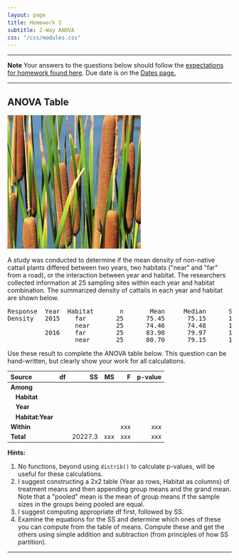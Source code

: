 ```yaml
---
layout: page
title: Homework 2
subtitle: 2-Way ANOVA
css: "/css/modules.css"
---
```


----

<div class="alert alert-warning">
  <strong>Note</strong> Your answers to the questions below should follow the <a href="../../resources/hwformat" target="_blank">expectations for homework found here</a>. Due date is on the <a href="../../resources/Dates-Current" target="_blank">Dates page.</a>
</div>

----

## ANOVA Table
<img src="../zimgs/cattails.jpg" alt="Cattails" class="img-right">

A study was conducted to determine if the mean density of non-native cattail plants differed between two years, two habitats ("near" and "far" from a road), or the interaction between year and habitat. The researchers collected information at 25 sampling sites within each year and habitat combination. The summarized density of cattails in each year and habitat are shown below.

<pre>
Response  Year  Habitat       n       Mean     Median      StDev
Density   2015    far        25      75.45      75.15      14.76
                  near       25      74.46      74.48      13.25
          2016    far        25      83.98      79.97      13.59
                  near       25      80.70      79.15      14.20
</pre>

Use these result to complete the ANOVA table below. This question can be hand-written, but clearly show your work for all calculations.

Source     | df | SS | MS | F  | p-value
:----------|--------:|--------:|--------:|--------:|--------:
**Among**  |    |    |    |    |
&nbsp;&nbsp; **Habitat**  |    |    |    |    |
&nbsp;&nbsp; **Year**  |    |    |    |    |
&nbsp;&nbsp; **Habitat:Year**  |    |    |    |    |
**Within** |    |    |    | xxx | xxx
**Total**  |    | 20227.3 | xxx | xxx | xxx


**Hints:**

1. No functions, beyond using `distrib()` to calculate p-values, will be useful for these calculations.
1. I suggest constructing a 2x2 table (Year as rows, Habitat as columns) of treatment means and then appending group means and the grand mean. Note that a "pooled" mean is the mean of group means if the sample sizes in the groups being pooled are equal.
1. I suggest computing appropriate df first, followed by SS.
1. Examine the equations for the SS and determine which ones of these you can compute from the table of means. Compute these and get the others using simple addition and subtraction (from principles of how SS partition).

----
